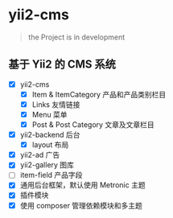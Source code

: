 # yii2-cms

> the Project is in development 
## 基于 Yii2 的 CMS 系统

- [x] yii2-cms
  - [x] Item & ItemCategory  产品和产品类别栏目
  - [x] Links  友情链接
  - [x] Menu   菜单 
  - [x] Post & Post Category 文章及文章栏目
- [x] yii2-backend  后台
  - [x] layout  布局
- [x] yii2-ad    广告
- [x] yii2-gallery  图库
- [ ] item-field  产品字段
- [x] 通用后台框架，默认使用 Metronic 主题
- [x] 插件模块
- [x] 使用 composer 管理依赖模块和多主题